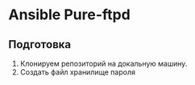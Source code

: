 # Ansible Pure-ftpd

## Подготовка

1. Клонируем репозиторий на докальную машину.
2. Создать файл хранилище пароля
